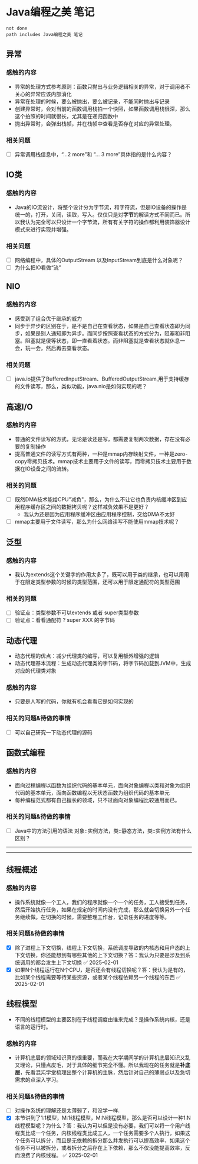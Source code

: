 # Java编程之美 笔记
```tasks
not done
path includes Java编程之美 笔记
```
## 异常
### 感触的内容
- 异常的处理方式参考原则：函数只抛出与业务逻辑相关的异常，对于调用者不关心的异常应该内部消化
- 异常在处理的时候，要么被抛出，要么被记录，不能同时抛出与记录
- 创建异常时，会对当前的函数调用栈拍一个快照，如果函数调用栈很深，那么这个拍照的时间就很长，尤其是在递归函数中
- 抛出异常时，会弹出栈帧，并在栈帧中查看是否存在对应的异常处理。
### 相关问题
- [ ] 异常调用栈信息中，“…2 more”和 “… 3 more”具体指的是什么内容？
## IO类
### 感触的内容
- Java的IO流设计，将整个设计分为字节流，和字符流，但是IO设备的操作是统一的，打开，关闭，读取，写入。仅仅只是对**字节**的解读方式不同而已。所以我认为完全可以只设计一个字节流，所有有关字符的操作都利用装饰器设计模式来进行实现并增强。
### 相关问题
- [ ]  网络编程中，具体的OutputStream 以及InputStream到底是什么对象呢？
- [ ]  为什么把IO看做“流”
## NIO
### 感触的内容
- 感受到了组合优于继承的威力
- 同步于异步的区别在于，是不是自己在查看状态，如果是自己查看状态即为同步，如果是别人通知即为异步。而同步按照查看状态的方式分为，阻塞和非阻塞。阻塞就是傻等状态，即一直看着状态。而非阻塞就是查看状态就休息一会，玩一会，然后再去查看状态。
### 相关问题
- [ ]  java.io提供了BufferedInputStream、BufferedOutputStream,用于支持缓存的文件读写，那么，类似功能，java.nio是如何实现的呢？
## 高速I/O
### 感触的内容
- 普通的文件读写的方式，无论是读还是写，都需要复制两次数据，存在没有必要的复制操作
- 提高普通文件的读写方式有两种，一种是mmap内存映射文件，一种是zero-copy零拷贝技术。mmap技术主要用于文件的读写，而零拷贝技术主要用于数据在IO设备之间的流转。
### 相关的问题
- [ ] 既然DMA技术能给CPU"减负"，那么，为什么不让它也负责内核缓冲区到应用程序缓存区之间的数据拷贝呢？这样减负效果不是更好？
	- 我认为还是因为应用程序缓冲区由应用程序控制，交给DMA不太好
- [ ] mmap主要用于文件读写，那么为什么网络读写不能使用mmap技术呢？
## 泛型
### 感触的内容
- 我认为extends这个关键字的作用太多了，既可以用于类的继承，也可以用用于在限定类型参数的时候的类型范围，还可以用于限定通配符的类型范围
### 相关的问题
- [ ] 验证点：类型参数不可以extends 或者 super类型参数
- [ ] 验证点：看看通配符 ? super XXX 的字节码
## 动态代理
- 动态代理的优点：减少代理类的编写，可以复用额外增强的逻辑
- 动态代理基本流程：生成动态代理类的字节码，将字节码加载到JVM中，生成对应的代理类对象
### 感触的内容
- 只要是人写的代码，你就有机会看看它是如何实现的
### 相关的问题&待做的事情
- [ ] 可以自己研究一下动态代理的源码
## 函数式编程
### 感触的内容
- 面向过程编程以函数为组织代码的基本单元，面向对象编程以类和对象为组织代码的基本单元，面向函数编程以无状态函数为组织代码的基本单元
- 每种编程范式都有自己擅长的领域，只不过面向对象编程比较通用而已。
### 相关的问题&待做的事情
- [ ] Java中的方法引用的语法 对象::实例方法，类::静态方法，类::实例方法有什么区别？
***
***
## 线程概述
### 感触的内容
- 操作系统就像一个工人，我们的程序就像一个一个的任务，工人接受到任务，然后开始执行任务，如果在规定的时间内没有完成，那么就会切换另外一个任务继续做。在切换的时候，需要整理工作台，记录任务的进度等等。
### 相关问题&待做的事情
- [x] 除了进程上下文切换，线程上下文切换，系统调度导致的内核态和用户态的上下文切换，你还能想到有哪些其他的上下文切换？答：我认为只要是涉及到系统调用的都会发生上下文切换 ✅ 2025-02-01
- [x] 如果N个线程运行在N个CPU，是否还会有线程切换呢？答：我认为是有的，比如某个线程需要等待某些资源，或者某个线程依赖另一个线程的东西 ✅ 2025-02-01

## 线程模型
- 不同的线程模型的主要区别在于线程调度由谁来完成？是操作系统内核，还是语言的运行时。
### 感触的内容
- 计算机底层的领域知识真的很重要，而我在大学期间学的计算机底层知识又乱又理论，只懂点皮毛，对于具体的细节完全不懂。所以我现在的任务就是**补底层**，先看混沌学堂梳理出整个计算机的主脉，然后针对自己的薄弱点以及急切需求的点深入学习。
### 相关问题&待做的事情
- [ ] 对操作系统的理解还是太薄弱了，和没学一样. 
- [x] 本节讲到了1:1模型，M:1线程模型，M:N线程模型，那么是否可以设计一种1:N线程模型呢？为什么？答：我认为可以但是没有必要，我们可以将一个用户线程类比成一个任务，内核线程类比成工人，一个任务需要多个人执行，如果这个任务可以拆分，而且是无依赖的拆分那么并发执行可以提高效率，如果这个任务不可以被拆分，或者拆分之后存在上下依赖，那么不仅没能提高效率，反而浪费了内核线程。 ✅ 2025-02-01
